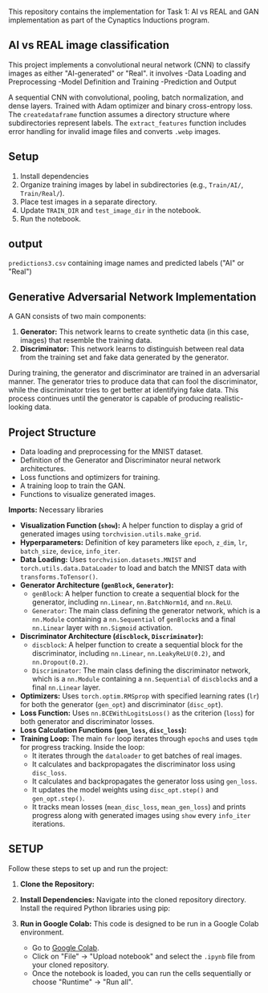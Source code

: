 This repository contains the implementation for Task 1: AI vs REAL and GAN implementation as part of the Cynaptics Inductions program.  
## AI vs REAL image classification
This project implements a convolutional neural network (CNN) to classify images as either "AI-generated" or "Real".
it involves 
-Data Loading and Preprocessing
-Model Definition and Training
-Prediction and Output

A sequential CNN with convolutional, pooling, batch normalization, and dense layers. Trained with Adam optimizer and binary cross-entropy loss.
The `createdataframe` function assumes a directory structure where subdirectories represent labels.
The `extract_features` function includes error handling for invalid image files and converts `.webp` images.

## Setup

1.  Install dependencies
2.  Organize training images by label in subdirectories (e.g., `Train/AI/`, `Train/Real/`).
3.  Place test images in a separate directory.
4.  Update `TRAIN_DIR` and `test_image_dir` in the notebook.
5.  Run the notebook.

## output 
`predictions3.csv` containing image names and predicted labels ("AI" or "Real")

## Generative Adversarial Network Implementation
A GAN consists of two main components:

1.  **Generator:** This network learns to create synthetic data (in this case, images) that resemble the training data.
2.  **Discriminator:** This network learns to distinguish between real data from the training set and fake data generated by the generator.

During training, the generator and discriminator are trained in an adversarial manner. The generator tries to produce data that can fool the discriminator, while the discriminator tries to get better at identifying fake data. This process continues until the generator is capable of producing realistic-looking data.

## Project Structure

*   Data loading and preprocessing for the MNIST dataset.
*   Definition of the Generator and Discriminator neural network architectures.
*   Loss functions and optimizers for training.
*   A training loop to train the GAN.
*   Functions to visualize generated images.


 **Imports:** Necessary libraries
*   **Visualization Function (`show`):** A helper function to display a grid of generated images using `torchvision.utils.make_grid`.
*   **Hyperparameters:** Definition of key parameters like `epoch`, `z_dim`, `lr`, `batch_size`, `device`, `info_iter`.
*   **Data Loading:** Uses `torchvision.datasets.MNIST` and `torch.utils.data.DataLoader` to load and batch the MNIST data with `transforms.ToTensor()`.
*   **Generator Architecture (`genBlock`, `Generator`):**
    *   `genBlock`: A helper function to create a sequential block for the generator, including `nn.Linear`, `nn.BatchNorm1d`, and `nn.ReLU`.
    *   `Generator`: The main class defining the generator network, which is a `nn.Module` containing a `nn.Sequential` of `genBlock`s and a final `nn.Linear` layer with `nn.Sigmoid` activation.
*   **Discriminator Architecture (`discblock`, `Discriminator`):**
    *   `discblock`: A helper function to create a sequential block for the discriminator, including `nn.Linear`, `nn.LeakyReLU(0.2)`, and `nn.Dropout(0.2)`.
    *   `Discriminator`: The main class defining the discriminator network, which is a `nn.Module` containing a `nn.Sequential` of `discblock`s and a final `nn.Linear` layer.
*   **Optimizers:** Uses `torch.optim.RMSprop` with specified learning rates (`lr`) for both the generator (`gen_opt`) and discriminator (`disc_opt`).
*   **Loss Function:** Uses `nn.BCEWithLogitsLoss()` as the criterion (`loss`) for both generator and discriminator losses.
*   **Loss Calculation Functions (`gen_loss`, `disc_loss`):**
*   **Training Loop:** The main `for` loop iterates through `epoch`s and uses `tqdm` for progress tracking. Inside the loop:
    *   It iterates through the `dataloader` to get batches of real images.
    *   It calculates and backpropagates the discriminator loss using `disc_loss`.
    *   It calculates and backpropagates the generator loss using `gen_loss`.
    *   It updates the model weights using `disc_opt.step()` and `gen_opt.step()`.
    *   It tracks mean losses (`mean_disc_loss`, `mean_gen_loss`) and prints progress along with generated images using `show` every `info_iter` iterations.

## SETUP 
Follow these steps to set up and run the project:

1.  **Clone the Repository:**
2.  **Install Dependencies:**
    Navigate into the cloned repository directory. Install the required Python libraries using pip:

3.  **Run in Google Colab:**
    This code is designed to be run in a Google Colab environment.
    *   Go to [Google Colab](https://colab.research.google.com/).
    *   Click on "File" -> "Upload notebook" and select the `.ipynb` file from your cloned repository.
    *   Once the notebook is loaded, you can run the cells sequentially or choose "Runtime" -> "Run all".


